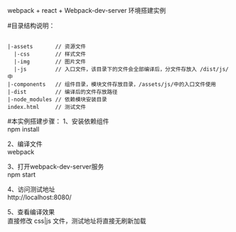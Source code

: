 webpack + react + Webpack-dev-server 环境搭建实例

#目录结构说明：
<pre><code>
|-assets       // 资源文件
  |-css        // 样式文件
  |-img        // 图片文件
  |-js         // 入口文件，该目录下的文件会全部编译后，分文件存放入 /dist/js/ 中
|-components   // 组件目录，模块文件存放目录，/assets/js/中的入口文件使用
|-dist         // 编译后的文件存放路径
|-node_modules // 依赖模块安装目录
index.html     // 测试文件
</code></pre>

#本实例搭建步骤：
1、安装依赖组件<br />
npm install

2、编译文件<br />
webpack

3、打开webpack-dev-server服务<br />
npm start

4、访问测试地址<br />
http://localhost:8080/

5、查看编译效果<br />
直接修改 css|js 文件，测试地址将直接无刷新加载
